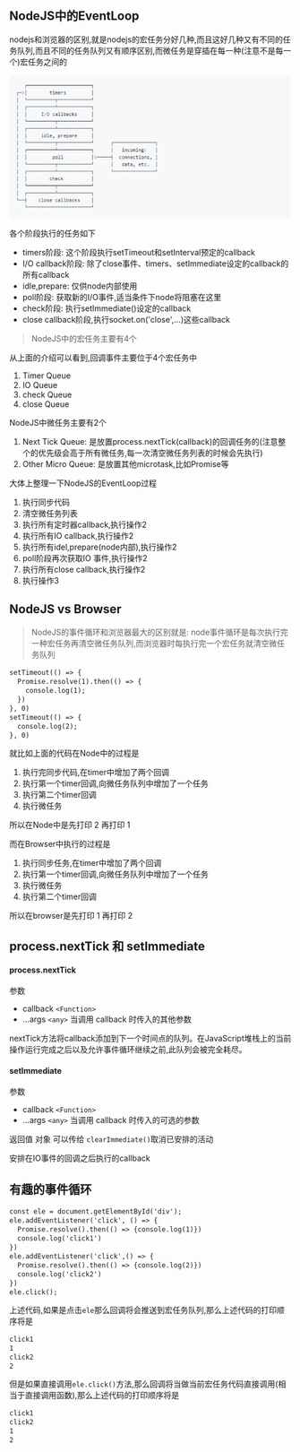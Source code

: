 ## NodeJS中的EventLoop
nodejs和浏览器的区别,就是nodejs的宏任务分好几种,而且这好几种又有不同的任务队列,而且不同的任务队列又有顺序区别,而微任务是穿插在每一种(注意不是每一个)宏任务之间的

![Eventloop](./pic/eventloop.webp)

各个阶段执行的任务如下
- timers阶段: 这个阶段执行setTimeout和setInterval预定的callback
- I/O callback阶段: 除了close事件、timers、setImmediate设定的callback的所有callback
- idle,prepare: 仅供node内部使用
- poll阶段: 获取新的I/O事件,适当条件下node将阻塞在这里
- check阶段: 执行setImmediate()设定的callback
- close callback阶段,执行socket.on('close',...)这些callback

> NodeJS中的宏任务主要有4个

从上面的介绍可以看到,回调事件主要位于4个宏任务中
1. Timer Queue
2. IO Queue
3. check Queue
4. close Queue

NodeJS中微任务主要有2个
1. Next Tick Queue: 是放置process.nextTick(callback)的回调任务的(注意整个的优先级会高于所有微任务,每一次清空微任务列表的时候会先执行)
2. Other Micro Queue: 是放置其他microtask,比如Promise等

大体上整理一下NodeJS的EventLoop过程
1. 执行同步代码
2. 清空微任务列表
3. 执行所有定时器callback,执行操作2
4. 执行所有IO callback,执行操作2
5. 执行所有idel,prepare(node内部),执行操作2
6. poll阶段再次获取IO 事件,执行操作2
7. 执行所有close callback,执行操作2
8. 执行操作3

## NodeJS vs Browser
> NodeJS的事件循环和浏览器最大的区别就是: node事件循环是每次执行完一种宏任务再清空微任务队列,而浏览器时每执行完一个宏任务就清空微任务队列
```
setTimeout(() => {
  Promise.resolve(1).then(() => {
    console.log(1);
  })
}, 0)
setTimeout(() => {
  console.log(2);
}, 0)
```
就比如上面的代码在Node中的过程是
1. 执行完同步代码,在timer中增加了两个回调
2. 执行第一个timer回调,向微任务队列中增加了一个任务
3. 执行第二个timer回调
4. 执行微任务

所以在Node中是先打印 2 再打印 1

而在Browser中执行的过程是
1. 执行同步任务,在timer中增加了两个回调
2. 执行第一个timer回调,向微任务队列中增加了一个任务
3. 执行微任务
4. 执行第二个timer回调

所以在browser是先打印 1 再打印 2

## process.nextTick 和 setImmediate
#### process.nextTick
参数
- callback `<Function>`
- ...args `<any>` 当调用 callback 时传入的其他参数

nextTick方法将callback添加到下一个时间点的队列。在JavaScript堆栈上的当前操作运行完成之后以及允许事件循环继续之前,此队列会被完全耗尽。
#### setImmediate
参数
- callback `<Function>`
- ...args `<any>` 当调用 callback 时传入的可选的参数

返回值 <Immediate> 对象 可以传给 `clearImmediate()`取消已安排的活动

安排在IO事件的回调之后执行的callback

## 有趣的事件循环
```
const ele = document.getElementById('div');
ele.addEventListener('click', () => {
  Promise.resolve().then(() => {console.log(1)})
  console.log('click1')
})
ele.addEventListener('click',() => {
  Promise.resolve().then(() => {console.log(2)})
  console.log('click2')
})
ele.click();
```
上述代码,如果是点击`ele`那么回调将会推送到宏任务队列,那么上述代码的打印顺序将是
```
click1
1
click2
2
```
但是如果直接调用`ele.click()`方法,那么回调将当做当前宏任务代码直接调用(相当于直接调用函数),那么上述代码的打印顺序将是
```
click1
click2
1
2
```